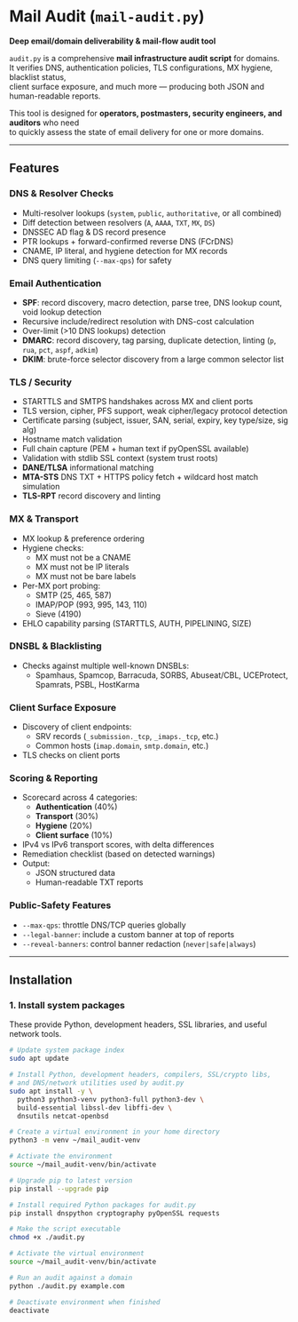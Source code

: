 # Mail Audit (`mail-audit.py`)

**Deep email/domain deliverability & mail-flow audit tool**

`audit.py` is a comprehensive **mail infrastructure audit script** for domains.  
It verifies DNS, authentication policies, TLS configurations, MX hygiene, blacklist status,  
client surface exposure, and much more — producing both JSON and human-readable reports.

This tool is designed for **operators, postmasters, security engineers, and auditors** who need  
to quickly assess the state of email delivery for one or more domains.

---

## Features

### DNS & Resolver Checks
- Multi-resolver lookups (`system`, `public`, `authoritative`, or all combined)
- Diff detection between resolvers (`A`, `AAAA`, `TXT`, `MX`, `DS`)
- DNSSEC AD flag & DS record presence
- PTR lookups + forward-confirmed reverse DNS (FCrDNS)
- CNAME, IP literal, and hygiene detection for MX records
- DNS query limiting (`--max-qps`) for safety

### Email Authentication
- **SPF**: record discovery, macro detection, parse tree, DNS lookup count, void lookup detection
- Recursive include/redirect resolution with DNS-cost calculation
- Over-limit (>10 DNS lookups) detection
- **DMARC**: record discovery, tag parsing, duplicate detection, linting (`p`, `rua`, `pct`, `aspf`, `adkim`)
- **DKIM**: brute-force selector discovery from a large common selector list

### TLS / Security
- STARTTLS and SMTPS handshakes across MX and client ports
- TLS version, cipher, PFS support, weak cipher/legacy protocol detection
- Certificate parsing (subject, issuer, SAN, serial, expiry, key type/size, sig alg)
- Hostname match validation
- Full chain capture (PEM + human text if pyOpenSSL available)
- Validation with stdlib SSL context (system trust roots)
- **DANE/TLSA** informational matching
- **MTA-STS** DNS TXT + HTTPS policy fetch + wildcard host match simulation
- **TLS-RPT** record discovery and linting

### MX & Transport
- MX lookup & preference ordering
- Hygiene checks:
  - MX must not be a CNAME
  - MX must not be IP literals
  - MX must not be bare labels
- Per-MX port probing:
  - SMTP (25, 465, 587)
  - IMAP/POP (993, 995, 143, 110)
  - Sieve (4190)
- EHLO capability parsing (STARTTLS, AUTH, PIPELINING, SIZE)

### DNSBL & Blacklisting
- Checks against multiple well-known DNSBLs:
  - Spamhaus, Spamcop, Barracuda, SORBS, Abuseat/CBL, UCEProtect, Spamrats, PSBL, HostKarma

### Client Surface Exposure
- Discovery of client endpoints:
  - SRV records (`_submission._tcp`, `_imaps._tcp`, etc.)
  - Common hosts (`imap.domain`, `smtp.domain`, etc.)
- TLS checks on client ports

### Scoring & Reporting
- Scorecard across 4 categories:
  - **Authentication** (40%)
  - **Transport** (30%)
  - **Hygiene** (20%)
  - **Client surface** (10%)
- IPv4 vs IPv6 transport scores, with delta differences
- Remediation checklist (based on detected warnings)
- Output:
  - JSON structured data
  - Human-readable TXT reports

### Public-Safety Features
- `--max-qps`: throttle DNS/TCP queries globally
- `--legal-banner`: include a custom banner at top of reports
- `--reveal-banners`: control banner redaction (`never|safe|always`)

---

## Installation

### 1. Install system packages

These provide Python, development headers, SSL libraries, and useful network tools.

```bash
# Update system package index
sudo apt update

# Install Python, development headers, compilers, SSL/crypto libs,
# and DNS/network utilities used by audit.py
sudo apt install -y \
  python3 python3-venv python3-full python3-dev \
  build-essential libssl-dev libffi-dev \
  dnsutils netcat-openbsd

# Create a virtual environment in your home directory
python3 -m venv ~/mail_audit-venv

# Activate the environment
source ~/mail_audit-venv/bin/activate

# Upgrade pip to latest version
pip install --upgrade pip

# Install required Python packages for audit.py
pip install dnspython cryptography pyOpenSSL requests

# Make the script executable
chmod +x ./audit.py

# Activate the virtual environment
source ~/mail_audit-venv/bin/activate

# Run an audit against a domain
python ./audit.py example.com

# Deactivate environment when finished
deactivate
```
